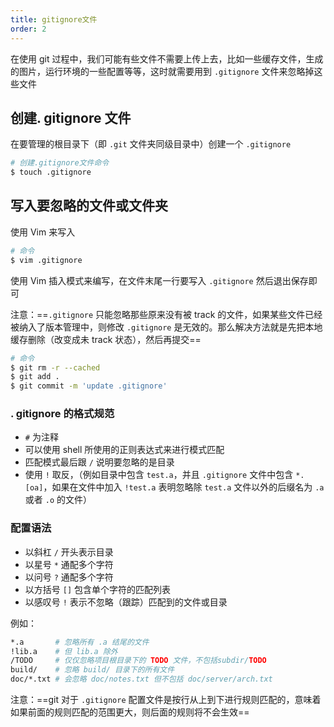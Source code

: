 ```yaml
---
title: gitignore文件
order: 2
---
```




在使用 git 过程中，我们可能有些文件不需要上传上去，比如一些缓存文件，生成的图片，运行环境的一些配置等等，这时就需要用到 `.gitignore` 文件来忽略掉这些文件

## 创建. gitignore 文件
在要管理的根目录下（即 `.git` 文件夹同级目录中）创建一个 `.gitignore`

```bash
# 创建.gitignore文件命令
$ touch .gitignore
```
## 写入要忽略的文件或文件夹
使用 Vim 来写入
```bash
# 命令
$ vim .gitignore
```
使用 Vim 插入模式来编写，在文件末尾一行要写入 `.gitignore`
然后退出保存即可

注意：==`.gitignore` 只能忽略那些原来没有被 track 的文件，如果某些文件已经被纳入了版本管理中，则修改 `.gitignore` 是无效的。那么解决方法就是先把本地缓存删除（改变成未 track 状态），然后再提交==

```bash
# 命令
$ git rm -r --cached
$ git add .
$ git commit -m 'update .gitignore'
```

### . gitignore 的格式规范

+ `#` 为注释
+ 可以使用 shell 所使用的正则表达式来进行模式匹配
+ 匹配模式最后跟 `/` 说明要忽略的是目录
+ 使用 `!` 取反，（例如目录中包含 `test.a`，并且 `.gitignore` 文件中包含 `*.[oa]`，如果在文件中加入 `!test.a` 表明忽略除 `test.a` 文件以外的后缀名为 `.a` 或者 `.o` 的文件）

### 配置语法

+ 以斜杠 `/` 开头表示目录
+ 以星号 `*` 通配多个字符
+ 以问号 `?` 通配多个字符
+ 以方括号 `[]` 包含单个字符的匹配列表
+ 以感叹号 `!` 表示不忽略（跟踪）匹配到的文件或目录

例如：
```bash
*.a       # 忽略所有 .a 结尾的文件  
!lib.a    # 但 lib.a 除外  
/TODO     # 仅仅忽略项目根目录下的 TODO 文件，不包括subdir/TODO  
build/    # 忽略 build/ 目录下的所有文件  
doc/*.txt # 会忽略 doc/notes.txt 但不包括 doc/server/arch.txt
```

注意：==git 对于 `.gitignore` 配置文件是按行从上到下进行规则匹配的，意味着如果前面的规则匹配的范围更大，则后面的规则将不会生效==